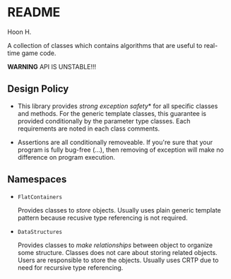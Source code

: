 README
======
Hoon H.



A collection of classes which contains algorithms that are useful to real-time game code.




**WARNING** API IS UNSTABLE!!!












Design Policy
-------------

-	This library provides *strong exception safety** for all specific classes and methods. For the generic template classes, this
	guarantee is provided conditionally by the parameter type classes. Each requirements are noted in each class comments.

-	Assertions are all conditionally removeable. If you're sure that your program is fully bug-free (...), then removing of exception
	will make no difference on program execution.




Namespaces
----------

-	`FlatContainers` 

	Provides classes to *store* objects.
	Usually uses plain generic template pattern because recusive type referencing is not 
	required.

-	`DataStructures`

	Provides classes to *make relationships* between object to organize some structure.
	Classes does not care about storing related objects. Users are responsible to store
	the objects. Usually uses CRTP due to need for recursive type referencing.







